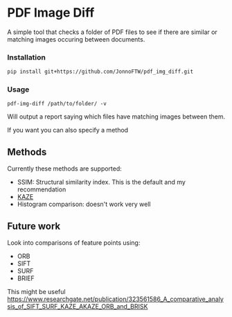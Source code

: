 # PDF Image Diff

A simple tool that checks a folder of PDF files to see if there are similar or matching images occuring between documents.
### Installation
```bash
pip install git+https://github.com/JonnoFTW/pdf_img_diff.git
```

### Usage
```
pdf-img-diff /path/to/folder/ -v 
```

Will output a report saying which files have matching images between them.

If you want you can also specify a method


## Methods

Currently these methods are supported:

* SSIM: Structural similarity index. This is the default and my recommendation
* [KAZE](https://www.doc.ic.ac.uk/~ajd/Publications/alcantarilla_etal_eccv2012.pdf)  
* Histogram comparison: doesn't work very well

## Future work

Look into comparisons of feature points using:

* ORB
* SIFT
* SURF
* BRIEF

This might be useful https://www.researchgate.net/publication/323561586_A_comparative_analysis_of_SIFT_SURF_KAZE_AKAZE_ORB_and_BRISK